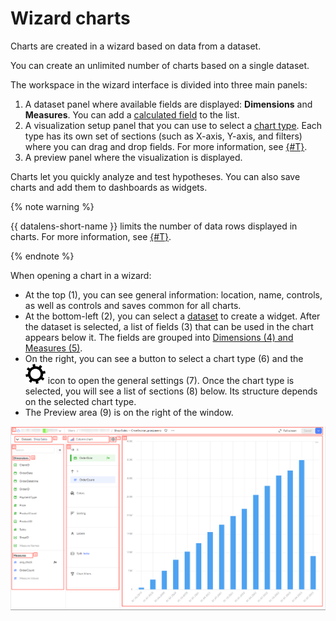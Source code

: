 # Wizard charts


Charts are created in a wizard based on data from a dataset.


You can create an unlimited number of charts based on a single dataset.

The workspace in the wizard interface is divided into three main panels:

1. A dataset panel where available fields are displayed: **Dimensions** and **Measures**. You can add a [calculated field](../calculations/index.md) to the list.
1. A visualization setup panel that you can use to select a [chart type](../../visualization-ref/index.md). Each type has its own set of sections (such as X-axis, Y-axis, and filters) where you can drag and drop fields. For more information, see [{#T}](settings.md).
1. A preview panel where the visualization is displayed.

Charts let you quickly analyze and test hypotheses. You can also save charts and add them to dashboards as widgets.

{% note warning %}

{{ datalens-short-name }} limits the number of data rows displayed in charts. For more information, see [{#T}](../limits.md).

{% endnote %}

When opening a chart in a wizard:

* At the top (1), you can see general information: location, name, controls, as well as controls and saves common for all charts.
* At the bottom-left (2), you can select a [dataset](../dataset/index.md) to create a widget. After the dataset is selected, a list of fields (3) that can be used in the chart appears below it. The fields are grouped into [Dimensions (4) and Measures (5)](../dataset/data-model.md#field).
* On the right, you can see a button to select a chart type (6) and the ![image](../../../_assets/datalens/gear.svg) icon to open the general settings (7). Once the chart type is selected, you will see a list of sections (8) below. Its structure depends on the selected chart type.
* The Preview area (9) is on the right of the window.

![image](../../../_assets/datalens/concepts/widget.png)